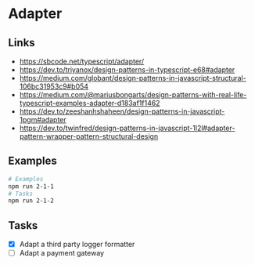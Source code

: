 # Adapter

## Links

- https://sbcode.net/typescript/adapter/
- https://dev.to/triyanox/design-patterns-in-typescript-e68#adapter
- https://medium.com/globant/design-patterns-in-javascript-structural-106bc31953c9#b054
- https://medium.com/@mariusbongarts/design-patterns-with-real-life-typescript-examples-adapter-d183af1f1462
- https://dev.to/zeeshanhshaheen/design-patterns-in-javascript-1pgm#adapter
- https://dev.to/twinfred/design-patterns-in-javascript-1l2l#adapter-pattern-wrapper-pattern-structural-design

## Examples

```bash
# Examples
npm run 2-1-1
# Tasks
npm run 2-1-2
```

## Tasks

- [x] Adapt a third party logger formatter
- [ ] Adapt a payment gateway

